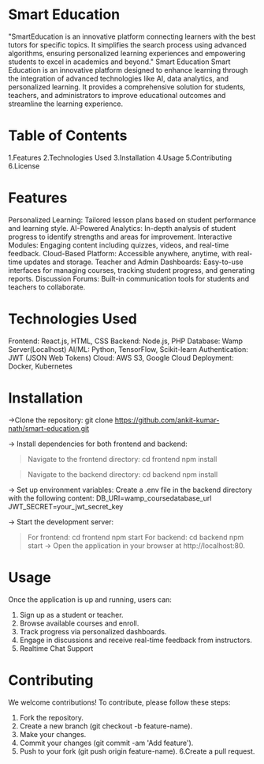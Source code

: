 # Smart Education
"SmartEducation is an innovative platform connecting learners with the best tutors for specific topics. It simplifies the search process using advanced algorithms, ensuring personalized learning experiences and empowering students to excel in academics and beyond."
Smart Education
Smart Education is an innovative platform designed to enhance learning through the integration of advanced technologies like AI, data analytics, and personalized learning. It provides a comprehensive solution for students, teachers, and administrators to improve educational outcomes and streamline the learning experience.

 # Table of Contents
1.Features
2.Technologies Used
3.Installation
4.Usage
5.Contributing
6.License

# Features
Personalized Learning: Tailored lesson plans based on student performance and learning style.
AI-Powered Analytics: In-depth analysis of student progress to identify strengths and areas for improvement.
Interactive Modules: Engaging content including quizzes, videos, and real-time feedback.
Cloud-Based Platform: Accessible anywhere, anytime, with real-time updates and storage.
Teacher and Admin Dashboards: Easy-to-use interfaces for managing courses, tracking student progress, and generating reports.
Discussion Forums: Built-in communication tools for students and teachers to collaborate.

# Technologies Used
Frontend: React.js, HTML, CSS
Backend: Node.js, PHP
Database: Wamp Server(Localhost)
AI/ML: Python, TensorFlow, Scikit-learn
Authentication: JWT (JSON Web Tokens)
Cloud: AWS S3, Google Cloud
Deployment: Docker, Kubernetes

# Installation

->Clone the repository:
git clone https://github.com/ankit-kumar-nath/smart-education.git

-> Install dependencies for both frontend and backend:
   > Navigate to the frontend directory:
     cd frontend
     npm install

   > Navigate to the backend directory:
     cd backend
     npm install

-> Set up environment variables: Create a .env file in the backend directory with the following content:
    DB_URI=wamp_coursedatabase_url
    JWT_SECRET=your_jwt_secret_key

-> Start the development server:
   > For frontend:
     cd frontend
     npm start
   > For backend:
     cd backend
     npm start
-> Open the application in your browser at http://localhost:80.

# Usage
Once the application is up and running, users can:

1. Sign up as a student or teacher.
2. Browse available courses and enroll.
3. Track progress via personalized dashboards.
4. Engage in discussions and receive real-time feedback from instructors.
5. Realtime Chat Support
   
# Contributing
We welcome contributions! To contribute, please follow these steps:

1. Fork the repository.
2. Create a new branch (git checkout -b feature-name).
3. Make your changes.
4. Commit your changes (git commit -am 'Add feature').
5. Push to your fork (git push origin feature-name).
6.Create a pull request.
